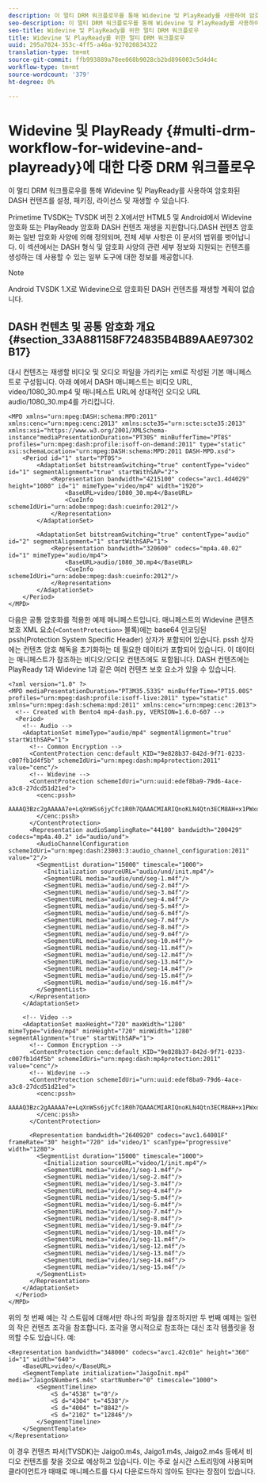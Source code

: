 ```yaml
---
description: 이 멀티 DRM 워크플로우를 통해 Widevine 및 PlayReady를 사용하여 암호화된 DASH 컨텐츠를 설정, 패키징, 라이선스 및 재생할 수 있습니다.
seo-description: 이 멀티 DRM 워크플로우를 통해 Widevine 및 PlayReady를 사용하여 암호화된 DASH 컨텐츠를 설정, 패키징, 라이선스 및 재생할 수 있습니다.
seo-title: Widevine 및 PlayReady를 위한 멀티 DRM 워크플로우
title: Widevine 및 PlayReady를 위한 멀티 DRM 워크플로우
uuid: 295a7024-353c-4ff5-a46a-927020834322
translation-type: tm+mt
source-git-commit: ffb993889a78ee068b9028cb2bd896003c5d4d4c
workflow-type: tm+mt
source-wordcount: '379'
ht-degree: 0%

---
```



# Widevine 및 PlayReady {#multi-drm-workflow-for-widevine-and-playready}에 대한 다중 DRM 워크플로우

이 멀티 DRM 워크플로우를 통해 Widevine 및 PlayReady를 사용하여 암호화된 DASH 컨텐츠를 설정, 패키징, 라이선스 및 재생할 수 있습니다.

Primetime TVSDK는 TVSDK 버전 2.X에서만 HTML5 및 Android에서 Widevine 암호화 또는 PlayReady 암호화 DASH 컨텐츠 재생을 지원합니다.DASH 컨텐츠 암호화는 일반 암호화 사양에 의해 정의되며, 전체 세부 사항은 이 문서의 범위를 벗어납니다. 이 섹션에서는 DASH 형식 및 암호화 사양의 관련 세부 정보와 지원되는 컨텐츠를 생성하는 데 사용할 수 있는 일부 도구에 대한 정보를 제공합니다.

>[!NOTE]
>
>Android TVSDK 1.X로 Widevine으로 암호화된 DASH 컨텐츠를 재생할 계획이 없습니다.

## DASH 컨텐츠 및 공통 암호화 개요 {#section_33A881158F724835B4B89AAE97302B17}

대시 컨텐츠는 재생할 비디오 및 오디오 파일을 가리키는 xml로 작성된 기본 매니페스트로 구성됩니다. 아래 예에서 DASH 매니페스트는 비디오 URL, video/1080_30.mp4 및 매니페스트 URL에 상대적인 오디오 URL audio/1080_30.mp4를 가리킵니다.

```
<MPD xmlns="urn:mpeg:DASH:schema:MPD:2011" xmlns:cenc="urn:mpeg:cenc:2013" xmlns:scte35="urn:scte:scte35:2013" xmlns:xsi="https://www.w3.org/2001/XMLSchema-instance"mediaPresentationDuration="PT30S" minBufferTime="PT8S" profiles="urn:mpeg:dash:profile:isoff-on-demand:2011" type="static" xsi:schemaLocation="urn:mpeg:DASH:schema:MPD:2011 DASH-MPD.xsd">
    <Period id="1" start="PT0S">
        <AdaptationSet bitstreamSwitching="true" contentType="video" id="1" segmentAlignment="true" startWithSAP="2">
            <Representation bandwidth="4215100" codecs="avc1.4d4029" height="1080" id="1" mimeType="video/mp4" width="1920">
                <BaseURL>video/1080_30.mp4</BaseURL>
                <CueInfo schemeIdUri="urn:adobe:mpeg:dash:cueinfo:2012"/>
            </Representation>
        </AdaptationSet>
 
        <AdaptationSet bitstreamSwitching="true" contentType="audio" id="2" segmentAlignment="1" startWithSAP="1">
            <Representation bandwidth="320600" codecs="mp4a.40.02" id="1" mimeType="audio/mp4">
                <BaseURL>audio/1080_30.mp4</BaseURL>
                <CueInfo schemeIdUri="urn:adobe:mpeg:dash:cueinfo:2012"/>
            </Representation>
        </AdaptationSet>
    </Period>
</MPD>
```

다음은 공통 암호화를 적용한 예제 매니페스트입니다. 매니페스트의 Widevine 콘텐츠 보호 XML 요소(`<ContentProtection>` 블록)에는 base64 인코딩된 pssh(Protection System Specific Header) 상자가 포함되어 있습니다. pssh 상자에는 컨텐츠 암호 해독을 초기화하는 데 필요한 데이터가 포함되어 있습니다. 이 데이터는 매니페스트가 참조하는 비디오/오디오 컨텐츠에도 포함됩니다. DASH 컨텐츠에는 PlayReady 1과 Widevine 1과 같은 여러 컨텐츠 보호 요소가 있을 수 있습니다.

```
<?xml version="1.0" ?>
<MPD mediaPresentationDuration="PT3M35.533S" minBufferTime="PT15.00S" profiles="urn:mpeg:dash:profile:isoff-live:2011" type="static" xmlns="urn:mpeg:dash:schema:mpd:2011" xmlns:cenc="urn:mpeg:cenc:2013">
  <!-- Created with Bento4 mp4-dash.py, VERSION=1.6.0-607 -->
  <Period>
    <!-- Audio -->
    <AdaptationSet mimeType="audio/mp4" segmentAlignment="true" startWithSAP="1">
      <!-- Common Encryption -->
      <ContentProtection cenc:default_KID="9e828b37-842d-9f71-0233-c007fb1d4f5b" schemeIdUri="urn:mpeg:dash:mp4protection:2011" value="cenc"/>
      <!-- Widevine -->
      <ContentProtection schemeIdUri="urn:uuid:edef8ba9-79d6-4ace-a3c8-27dcd51d21ed">
        <cenc:pssh>
        AAAAQ3Bzc2gAAAAA7e+LqXnWSs6jyCfc1R0h7QAAACMIARIQnoKLN4Qtn3ECM8AH+x1PWxoKaW50ZXJ0cnVzdCIBKg==
        </cenc:pssh>
      </ContentProtection>
      <Representation audioSamplingRate="44100" bandwidth="200429" codecs="mp4a.40.2" id="audio/und">
        <AudioChannelConfiguration schemeIdUri="urn:mpeg:dash:23003:3:audio_channel_configuration:2011" value="2"/>
        <SegmentList duration="15000" timescale="1000">
          <Initialization sourceURL="audio/und/init.mp4"/>
          <SegmentURL media="audio/und/seg-1.m4f"/>
          <SegmentURL media="audio/und/seg-2.m4f"/>
          <SegmentURL media="audio/und/seg-3.m4f"/>
          <SegmentURL media="audio/und/seg-4.m4f"/>
          <SegmentURL media="audio/und/seg-5.m4f"/>
          <SegmentURL media="audio/und/seg-6.m4f"/>
          <SegmentURL media="audio/und/seg-7.m4f"/>
          <SegmentURL media="audio/und/seg-8.m4f"/>
          <SegmentURL media="audio/und/seg-9.m4f"/>
          <SegmentURL media="audio/und/seg-10.m4f"/>
          <SegmentURL media="audio/und/seg-11.m4f"/>
          <SegmentURL media="audio/und/seg-12.m4f"/>
          <SegmentURL media="audio/und/seg-13.m4f"/>
          <SegmentURL media="audio/und/seg-14.m4f"/>
          <SegmentURL media="audio/und/seg-15.m4f"/>
          <SegmentURL media="audio/und/seg-16.m4f"/>
        </SegmentList>
      </Representation>
    </AdaptationSet>
 
    <!-- Video -->
    <AdaptationSet maxHeight="720" maxWidth="1280" mimeType="video/mp4" minHeight="720" minWidth="1280" segmentAlignment="true" startWithSAP="1">
      <!-- Common Encryption -->
      <ContentProtection cenc:default_KID="9e828b37-842d-9f71-0233-c007fb1d4f5b" schemeIdUri="urn:mpeg:dash:mp4protection:2011" value="cenc"/>
      <!-- Widevine -->
      <ContentProtection schemeIdUri="urn:uuid:edef8ba9-79d6-4ace-a3c8-27dcd51d21ed">
        <cenc:pssh>
        AAAAQ3Bzc2gAAAAA7e+LqXnWSs6jyCfc1R0h7QAAACMIARIQnoKLN4Qtn3ECM8AH+x1PWxoKaW50ZXJ0cnVzdCIBKg==
        </cenc:pssh>
      </ContentProtection>
 
      <Representation bandwidth="2640920" codecs="avc1.64001F" frameRate="30" height="720" id="video/1" scanType="progressive" width="1280">
        <SegmentList duration="15000" timescale="1000">
          <Initialization sourceURL="video/1/init.mp4"/>
          <SegmentURL media="video/1/seg-1.m4f"/>
          <SegmentURL media="video/1/seg-2.m4f"/>
          <SegmentURL media="video/1/seg-3.m4f"/>
          <SegmentURL media="video/1/seg-4.m4f"/>
          <SegmentURL media="video/1/seg-5.m4f"/>
          <SegmentURL media="video/1/seg-6.m4f"/>
          <SegmentURL media="video/1/seg-7.m4f"/>
          <SegmentURL media="video/1/seg-8.m4f"/>
          <SegmentURL media="video/1/seg-9.m4f"/>
          <SegmentURL media="video/1/seg-10.m4f"/>
          <SegmentURL media="video/1/seg-11.m4f"/>
          <SegmentURL media="video/1/seg-12.m4f"/>
          <SegmentURL media="video/1/seg-13.m4f"/>
          <SegmentURL media="video/1/seg-14.m4f"/>
          <SegmentURL media="video/1/seg-15.m4f"/>
        </SegmentList>
      </Representation>
    </AdaptationSet>
  </Period>
</MPD>
```

위의 첫 번째 예는 각 스트림에 대해서만 하나의 파일을 참조하지만 두 번째 예제는 일련의 작은 컨텐츠 조각을 참조합니다. 조각을 명시적으로 참조하는 대신 조각 템플릿을 정의할 수도 있습니다. 예:

```
<Representation bandwidth="348000" codecs="avc1.42c01e" height="360" id="1" width="640">
    <BaseURL>video/</BaseURL>
    <SegmentTemplate initialization="JaigoInit.mp4" media="Jaigo$Number$.m4s" startNumber="0" timescale="1000">
        <SegmentTimeline>
            <S d="4538" t="0"/>
            <S d="4304" t="4538"/>
            <S d="4004" t="8842"/>
            <S d="2102" t="12846"/>
        </SegmentTimeline>
    </SegmentTemplate>
</Representation>
```

이 경우 컨텐츠 파서(TVSDK)는 Jaigo0.m4s, Jaigo1.m4s, Jaigo2.m4s 등에서 비디오 컨텐츠를 찾을 것으로 예상하고 있습니다. 이는 주로 실시간 스트리밍에 사용되며 클라이언트가 때때로 매니페스트를 다시 다운로드하지 않아도 된다는 장점이 있습니다.
